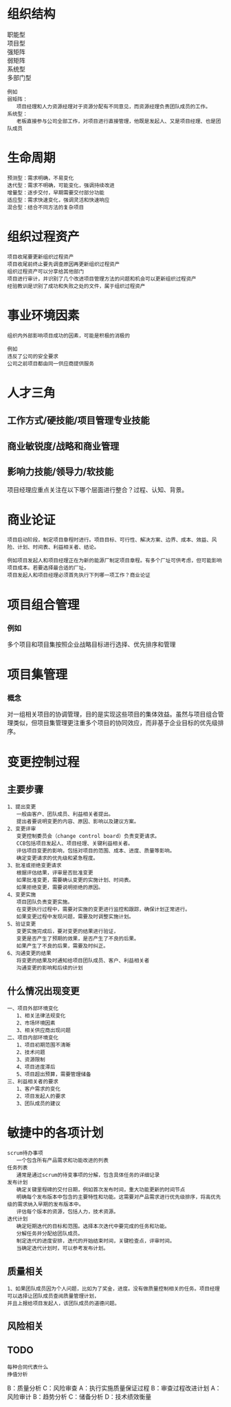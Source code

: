 # 组织结构
职能型   
项目型   
强矩阵   
弱矩阵   
系统型   
多部门型   
```
例如
弱矩阵：  
   项目经理和人力资源经理对于资源分配有不同意见，而资源经理负责团队成员的工作。   
系统型：   
   老板直接参与公司全部工作，对项目进行直接管理，他既是发起人、又是项目经理、也是团队成员
```
# 生命周期
```
预测型：需求明确，不易变化   
迭代型：需求不明确，可能变化，强调持续改进   
增量型：逐步交付，早期需要交付部分功能   
适应型：需求快速变化，强调灵活和快速响应   
混合型：结合不同方法的复杂项目   
```

# 组织过程资产
```
项目收尾要更新组织过程资产   
项目收尾前终止要先调查原因再更新组织过程资产   
组织过程资产可以分享给其他部门
项目进行审计，并识别了几个改进项目管理方法的问题和机会可以更新组织过程资产   
经验教训是识别了成功和失败之处的文件，属于组织过程资产
```
# 事业环境因素
```
组织内外部影响项目成功的因素，可能是积极的消极的

例如
违反了公司的安全要求   
公司之前项目都由同一供应商提供服务
```

# 人才三角
## 工作方式/硬技能/项目管理专业技能
## 商业敏锐度/战略和商业管理
## 影响力技能/领导力/软技能

项目经理应重点关注在以下哪个层面进行整合？过程、认知、背景。

# 商业论证
```
项目启动阶段，制定项目章程时进行。项目目标、可行性、解决方案、边界、成本、效益、风险、计划、时间表、利益相关者、结论。

例如项目发起人和项目经理正在为新的能源厂制定项目章程。有多个厂址可供考虑，但可能影响项目成本。若要选择最合适的厂址，
项目发起人和项目经理必须首先执行下列哪一项工作？商业论证
```
# 项目组合管理
### 例如
多个项目和项目集按照企业战略目标进行选择、优先排序和管理
# 项目集管理
### 概念
对一组相关项目的协调管理，目的是实现这些项目的集体效益。虽然与项目组合管理类似，但项目集管理更注重多个项目的协同效应，而非基于企业目标的优先级排序。


# 变更控制过程
## 主要步骤
```
1、提出变更
   一般由客户、团队成员、利益相关者提出。
   提出者要说明变更的内容、原因、影响以及建议方案。
2、变更评审
   变更控制委员会（change control board）负责变更请求。
   CCB包括项目发起人、项目经理、关键利益相关者。
   评估项目变更的影响，包括对项目的范围、成本、进度、质量等影响。
   确定变更请求的优先级和紧急程度。
3、批准或拒绝变更请求
   根据评估结果，评审是否批准变更
   如果批准变更，需要确认变更的实施计划、时间表。
   如果拒绝变更，需要说明拒绝的原因。
4、变更实施
   项目团队负责变更实施。
   在变更执行过程中，需要对实施的变更进行监控和跟踪，确保计划正常进行。
   如果变更过程中发现问题，需要及时调整实施计划。
5、验证变更
   变更实施完成后，要对变更的结果进行验证，
   变更是否产生了预期的效果，是否产生了不良的后果。
   如果产生了不良的后果，需要及时纠正。
6、沟通变更的结果
   将变更的结果及时通知给项目团队成员、客户、利益相关者
   沟通变更的影响和后续的计划
```
## 什么情况出现变更
```
一、项目外部环境变化
   1、相关法律法规变化
   2、市场环境因素
   3、相关供应商出现问题
二、项目内部环境变化
   1、项目初期范围不清晰
   2、技术问题
   3、资源限制
   4、项目进度滞后
   5、项目超出预算，需要管理储备
三、利益相关者的要求
   1、客户需求的变化
   2、项目发起人的要求
   3、团队成员的建议
```

# 敏捷中的各项计划
```
scrum待办事项
   一个包含所有产品需求和功能改进的列表
任务列表
   通常是通过scrum的待变事项的分解，包含具体任务的详细记录
发布计划
   确定关键里程碑的交付日期，例如首次发布时间，重大功能更新的时间节点
   明确每个发布版本中包含的主要特性和功能。这需要对产品需求进行优先级排序，将高优先级的需求纳入早期的发布版本中。
   评估每个版本的资源，包括人力，技术资源。
迭代计划
   确定短期迭代的目标和范围。选择本次迭代中要完成的任务和功能。
   分解任务并分配给团队成员。
   制定迭代的进度安排，迭代的开始结束时间，关键检查点，评审时间。
   当确定迭代计划时，可以参考发布计划。
```

## 质量相关
```
1、如果团队成员因为个人问题，比如为了奖金，进度。没有做质量控制相关的任务。项目经理可以选择让团队成员查阅质量管理计划，
并且上报给项目发起人，该团队成员的道德问题。
```

## 风险相关
## TODO 
```
每种合同代表什么
挣值分析
```

B：质量分析
C：风险审查
A：执行实施质量保证过程
B：审查过程改进计划
A：风险审计
B：趋势分析
C：储备分析
D：技术绩效衡量


